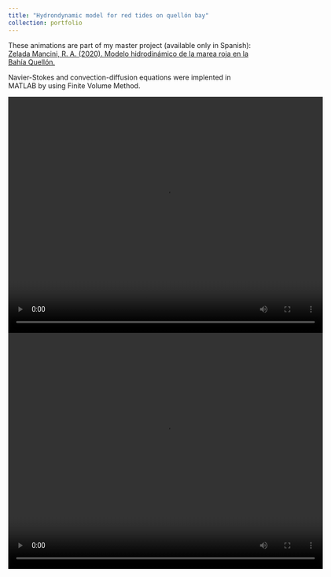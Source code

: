 ```yaml
---
title: "Hydrondynamic model for red tides on quellón bay"
collection: portfolio
---
```


These animations are part of my master project (available only in Spanish): 
 <a href="https://repositorio.uchile.cl/bitstream/handle/2250/177548/Modelo-hidrodinamico-de-la-marea-roja-en-la-Bahia-Quellon.pdf?sequence=1">Zelada Mancini, R. A. (2020). Modelo hidrodinámico de la marea roja en la Bahía Quellón.</a> 

 Navier-Stokes and convection-diffusion equations were implented in MATLAB by using Finite Volume Method.

<video width="640" height="480" controls>
    <source src="../videos/VelocityParticles.mp4" type="video/mp4">
</video>

<video width="640" height="480" controls>
    <source src="../videos/Concentration.mp4" type="video/mp4">
</video>

